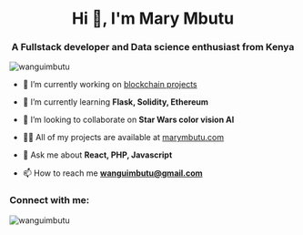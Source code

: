 <h1 align="center">Hi 👋, I'm Mary Mbutu</h1>
<h3 align="center">A Fullstack developer and Data science enthusiast from Kenya</h3>

<p align="left"> <img src="https://komarev.com/ghpvc/?username=wanguimbutu&label=Profile%20views&color=0e75b6&style=flat" alt="wanguimbutu" /> </p>


- 🔭 I’m currently working on [blockchain projects](github.com/marymbutu/blockchain101)

- 🌱 I’m currently learning **Flask, Solidity, Ethereum**

- 👯 I’m looking to collaborate on **Star Wars color vision AI**

- 👨‍💻 All of my projects are available at [marymbutu.com](marymbutu.com)

- 💬 Ask me about **React, PHP, Javascript**

- 📫 How to reach me **wanguimbutu@gmail.com**



<h3 align="left">Connect with me:</h3>
<p align="left">
</p>


<p><img align="left" src="https://github-readme-stats.vercel.app/api/top-langs?username=wanguimbutu&show_icons=true&locale=en&layout=compact" alt="wanguimbutu" /></p>



